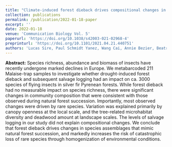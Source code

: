 ```yaml
---
title: "Climate-induced forest dieback drives compositional changes in insect communities that are more pronounced for rare species"
collection: publications
permalink: /publication/2022-01-18-paper
excerpt: ''
date: 2022-01-18
venue: 'Communication Biology Vol. 5'
paperurl: 'https://doi.org/10.1038/s42003-021-02968-4'
preprinturl: 'https://doi.org/10.1101/2021.04.21.440751'
authors: 'Lucas Sire, Paul Schmidt Yanez, Wang Cai, Annie Bezier, Beatrice Courtial, Jeremy Cours, Diego Fontaneto, Laurent Larrieu, Christophe Bouget, Simon Thorn, Jorg Muller, Douglas W. Yu, Michael T. Monaghan, Elisabeth A. Herniou, Carlos Lopez-Vaamonde'
---
```


**Abstract:** Species richness, abundance and biomass of insects have recently undergone marked declines in Europe. We metabarcoded 211 Malaise-trap samples to investigate whether drought-induced forest dieback and subsequent salvage logging had an impact on ca. 3000 species of flying insects in silver fir Pyrenean forests. While forest dieback had no measurable impact on species richness, there were significant changes in community composition that were consistent with those observed during natural forest succession. Importantly, most observed changes were driven by rare species. Variation was explained primarily by canopy openness at the local scale, and the tree-related microhabitat diversity and deadwood amount at landscape scales. The levels of salvage logging in our study did not explain compositional changes. We conclude that forest dieback drives changes in species assemblages that mimic natural forest succession, and markedly increases the risk of catastrophic loss of rare species through homogenization of environmental conditions.